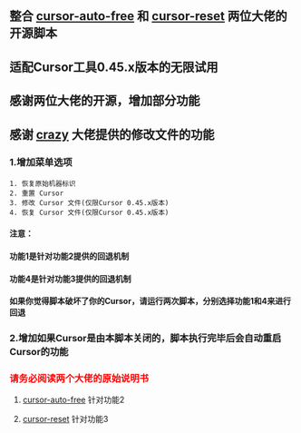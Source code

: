 ## 整合 [cursor-auto-free](https://github.com/chengazhen/cursor-auto-free) 和 [cursor-reset](https://github.com/hamflx/cursor-reset) 两位大佬的开源脚本
## 适配Cursor工具0.45.x版本的无限试用
## 感谢两位大佬的开源，增加部分功能
## 感谢 [crazy](https://linux.do/t/topic/404579) 大佬提供的修改文件的功能
### 1.增加菜单选项
    1. 恢复原始机器标识
    2. 重置 Cursor
    3. 修改 Cursor 文件(仅限Cursor 0.45.x版本)
    4. 恢复 Cursor 文件(仅限Cursor 0.45.x版本)
#### 注意： 
#### 功能1是针对功能2提供的回退机制
#### 功能4是针对功能3提供的回退机制
#### 如果你觉得脚本破坏了你的Cursor，请运行两次脚本，分别选择功能1和4来进行回退

### 2.增加如果Cursor是由本脚本关闭的，脚本执行完毕后会自动重启Cursor的功能

### <font color="red">请务必阅读两个大佬的原始说明书</font>
1. [cursor-auto-free](https://cursor-auto-free-doc.vercel.app/) 针对功能2

2. [cursor-reset](https://github.com/hamflx/cursor-reset/blob/main/README.md)  针对功能3

